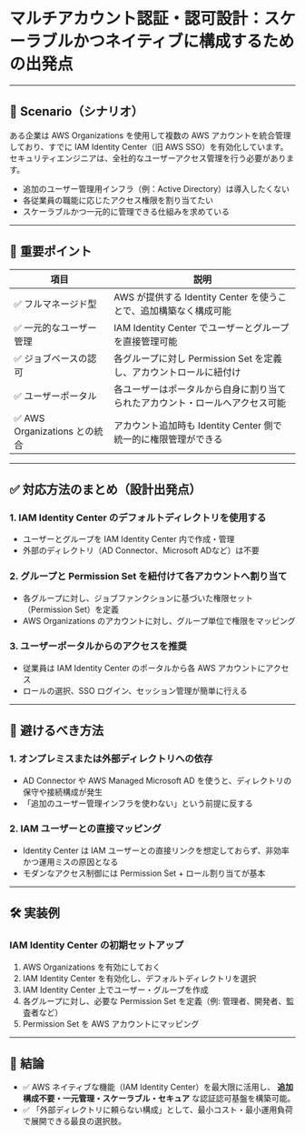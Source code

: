 
# マルチアカウント認証・認可設計：スケーラブルかつネイティブに構成するための出発点

---

## 📘 Scenario（シナリオ）

ある企業は AWS Organizations を使用して複数の AWS アカウントを統合管理しており、すでに IAM Identity Center（旧 AWS SSO）を有効化しています。  
セキュリティエンジニアは、全社的なユーザーアクセス管理を行う必要があります。

- 追加のユーザー管理用インフラ（例：Active Directory）は導入したくない
- 各従業員の職能に応じたアクセス権限を割り当てたい
- スケーラブルかつ一元的に管理できる仕組みを求めている

---

## 🧠 重要ポイント

| 項目 | 説明 |
|------|------|
| ✅ フルマネージド型 | AWS が提供する Identity Center を使うことで、追加構築なく構成可能 |
| ✅ 一元的なユーザー管理 | IAM Identity Center でユーザーとグループを直接管理可能 |
| ✅ ジョブベースの認可 | 各グループに対し Permission Set を定義し、アカウントロールに紐付け |
| ✅ ユーザーポータル | 各ユーザーはポータルから自身に割り当てられたアカウント・ロールへアクセス可能 |
| ✅ AWS Organizations との統合 | アカウント追加時も Identity Center 側で統一的に権限管理ができる |

---

## ✅ 対応方法のまとめ（設計出発点）

### 1. IAM Identity Center のデフォルトディレクトリを使用する

- ユーザーとグループを IAM Identity Center 内で作成・管理
- 外部のディレクトリ（AD Connector、Microsoft ADなど）は不要

### 2. グループと Permission Set を紐付けて各アカウントへ割り当て

- 各グループに対し、ジョブファンクションに基づいた権限セット（Permission Set）を定義
- AWS Organizations のアカウントに対し、グループ単位で権限をマッピング

### 3. ユーザーポータルからのアクセスを推奨

- 従業員は IAM Identity Center のポータルから各 AWS アカウントにアクセス
- ロールの選択、SSO ログイン、セッション管理が簡単に行える

---

## 🚫 避けるべき方法

### 1. オンプレミスまたは外部ディレクトリへの依存

- AD Connector や AWS Managed Microsoft AD を使うと、ディレクトリの保守や接続構成が発生
- 「追加のユーザー管理インフラを使わない」という前提に反する

### 2. IAM ユーザーとの直接マッピング

- Identity Center は IAM ユーザーとの直接リンクを想定しておらず、非効率かつ運用ミスの原因となる
- モダンなアクセス制御には Permission Set + ロール割り当てが基本

---

## 🛠️ 実装例

### IAM Identity Center の初期セットアップ

1. AWS Organizations を有効にしておく
2. IAM Identity Center を有効化し、デフォルトディレクトリを選択
3. IAM Identity Center 上でユーザー・グループを作成
4. 各グループに対し、必要な Permission Set を定義（例: 管理者、開発者、監査者など）
5. Permission Set を AWS アカウントにマッピング

---

## 📌 結論

- ✅ AWS ネイティブな機能（IAM Identity Center）を最大限に活用し、
  **追加構成不要・一元管理・スケーラブル・セキュア** な認証認可基盤を構築可能。
- ✅ 「外部ディレクトリに頼らない構成」として、最小コスト・最小運用負荷で展開できる最良の選択肢。
